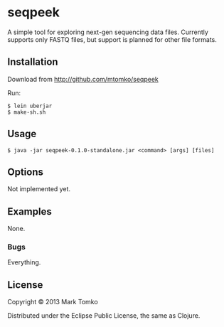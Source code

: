 # seqpeek

A simple tool for exploring next-gen sequencing data files. Currently supports only FASTQ files,
but support is planned for other file formats.

## Installation

Download from http://github.com/mtomko/seqpeek

Run:

    $ lein uberjar
    $ make-sh.sh

## Usage

    $ java -jar seqpeek-0.1.0-standalone.jar <command> [args] [files]

## Options

Not implemented yet.

## Examples

None.

### Bugs

Everything.

## License

Copyright © 2013 Mark Tomko

Distributed under the Eclipse Public License, the same as Clojure.
